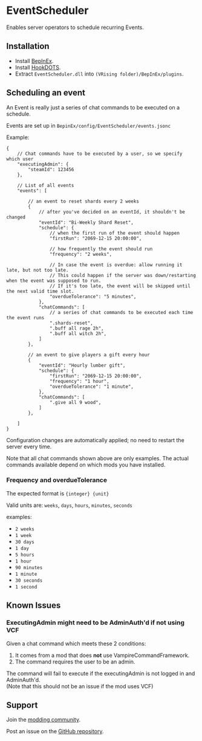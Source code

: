 # EventScheduler

Enables server operators to schedule recurring Events.


## Installation

- Install [BepInEx](https://v-rising.thunderstore.io/package/BepInEx/BepInExPack_V_Rising/).
- Install [HookDOTS](https://thunderstore.io/c/v-rising/p/cheesasaurus/HookDOTS_API/).
- Extract `EventScheduler.dll` into `(VRising folder)/BepInEx/plugins`.


## Scheduling an event

An Event is really just a series of chat commands to be executed on a schedule.

Events are set up in `BepinEx/config/EventScheduler/events.jsonc`

Example:
```jsonc
{
    // Chat commands have to be executed by a user, so we specify which user
    "executingAdmin": {
        "steamId": 123456
    },

    // List of all events
    "events": [

        // an event to reset shards every 2 weeks
        {
            // after you've decided on an eventId, it shouldn't be changed
            "eventId": "Bi-Weekly Shard Reset",
            "schedule": {
                // when the first run of the event should happen
                "firstRun": "2069-12-15 20:00:00",

                // how frequently the event should run
                "frequency": "2 weeks",

                // In case the event is overdue: allow running it late, but not too late.
                // This could happen if the server was down/restarting when the event was supposed to run.
                // If it's too late, the event will be skipped until the next valid time slot.
                "overdueTolerance": "5 minutes",
            },
            "chatCommands": [
                // a series of chat commands to be executed each time the event runs
                ".shards-reset",
                ".buff all rage 2h",
                ".buff all witch 2h",
            ]
        },

        // an event to give players a gift every hour
        {
            "eventId": "Hourly lumber gift",
            "schedule": {
                "firstRun": "2069-12-15 20:00:00",
                "frequency": "1 hour",
                "overdueTolerance": "1 minute",
            },
            "chatCommands": [
                ".give all 9 wood",
            ]
        },

    ]
}
```

Configuration changes are automatically applied; no need to restart the server every time.

Note that all chat commands shown above are only examples. The actual commands available depend on which mods you have installed.


### Frequency and overdueTolerance
The expected format is `{integer} {unit}`

Valid units are: `weeks`, `days`, `hours`, `minutes`, `seconds`

examples:
- `2 weeks`
- `1 week`
- `30 days`
- `1 day`
- `5 hours`
- `1 hour`
- `90 minutes`
- `1 minute`
- `30 seconds`
- `1 second`


## Known Issues

### ExecutingAdmin might need to be AdminAuth'd if not using VCF

Given a chat command which meets these 2 conditions:
  1. It comes from a mod that does **not** use VampireCommandFramework.
  2. The command requires the user to be an admin.

The command will fail to execute if the executingAdmin is not logged in and AdminAuth'd.\
(Note that this should not be an issue if the mod uses VCF)


## Support

Join the [modding community](https://vrisingmods.com/discord).

Post an issue on the [GitHub repository](https://github.com/cheesasaurus/V-rising-mods). 